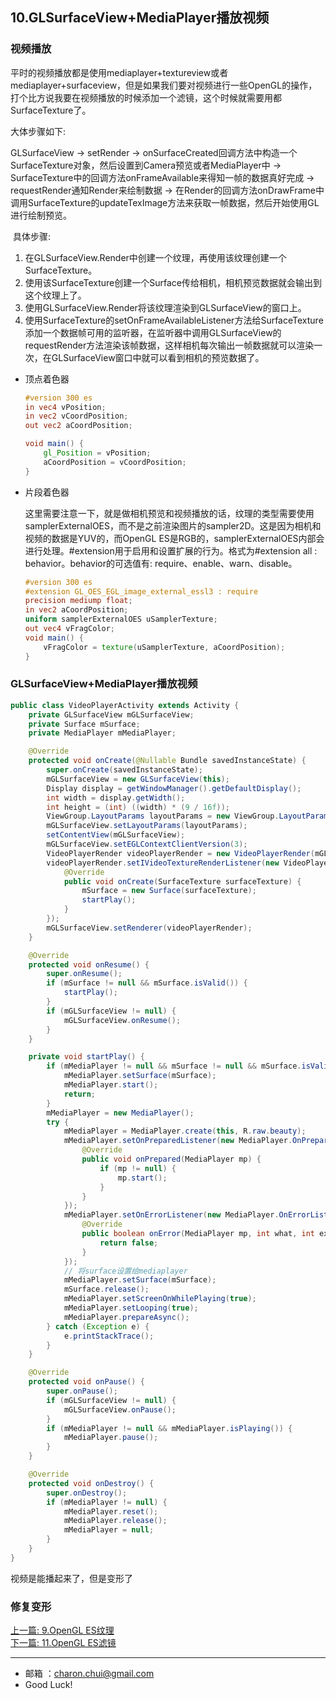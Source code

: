 ## 10.GLSurfaceView+MediaPlayer播放视频

### 视频播放

平时的视频播放都是使用mediaplayer+textureview或者mediaplayer+surfaceview，但是如果我们要对视频进行一些OpenGL的操作，打个比方说我要在视频播放的时候添加一个滤镜，这个时候就需要用都SurfaceTexture了。

大体步骤如下:

GLSurfaceView -> setRender -> onSurfaceCreated回调方法中构造一个SurfaceTexture对象，然后设置到Camera预览或者MediaPlayer中 -> SurfaceTexture中的回调方法onFrameAvailable来得知一帧的数据真好完成 -> requestRender通知Render来绘制数据 -> 在Render的回调方法onDrawFrame中调用SurfaceTexture的updateTexImage方法来获取一帧数据，然后开始使用GL进行绘制预览。

​	具体步骤:  

1. 在GLSurfaceView.Render中创建一个纹理，再使用该纹理创建一个SurfaceTexture。
2. 使用该SurfaceTexture创建一个Surface传给相机，相机预览数据就会输出到这个纹理上了。
3. 使用GLSurfaceView.Render将该纹理渲染到GLSurfaceView的窗口上。
4. 使用SurfaceTexture的setOnFrameAvailableListener方法给SurfaceTexture添加一个数据帧可用的监听器，在监听器中调用GLSurfaceView的requestRender方法渲染该帧数据，这样相机每次输出一帧数据就可以渲染一次，在GLSurfaceView窗口中就可以看到相机的预览数据了。

- 顶点着色器

  ```glsl
  #version 300 es
  in vec4 vPosition;
  in vec2 vCoordPosition;
  out vec2 aCoordPosition;
  
  void main() {
      gl_Position = vPosition;
      aCoordPosition = vCoordPosition;
  }
  ```
  
- 片段着色器

  这里需要注意一下，就是做相机预览和视频播放的话，纹理的类型需要使用samplerExternalOES，而不是之前渲染图片的sampler2D。这是因为相机和视频的数据是YUV的，而OpenGL ES是RGB的，samplerExternalOES内部会进行处理。#extension用于启用和设置扩展的行为。格式为#extension all : behavior。behavior的可选值有: require、enable、warn、disable。

  ```glsl
  #version 300 es
  #extension GL_OES_EGL_image_external_essl3 : require
  precision mediump float;
  in vec2 aCoordPosition;
  uniform samplerExternalOES uSamplerTexture;
  out vec4 vFragColor;
  void main() {
      vFragColor = texture(uSamplerTexture, aCoordPosition);
  }
  ```



### GLSurfaceView+MediaPlayer播放视频

```java
public class VideoPlayerActivity extends Activity {
    private GLSurfaceView mGLSurfaceView;
    private Surface mSurface;
    private MediaPlayer mMediaPlayer;

    @Override
    protected void onCreate(@Nullable Bundle savedInstanceState) {
        super.onCreate(savedInstanceState);
        mGLSurfaceView = new GLSurfaceView(this);
        Display display = getWindowManager().getDefaultDisplay();
        int width = display.getWidth();
        int height = (int) ((width) * (9 / 16f));
        ViewGroup.LayoutParams layoutParams = new ViewGroup.LayoutParams(width, height);
        mGLSurfaceView.setLayoutParams(layoutParams);
        setContentView(mGLSurfaceView);
        mGLSurfaceView.setEGLContextClientVersion(3);
        VideoPlayerRender videoPlayerRender = new VideoPlayerRender(mGLSurfaceView);
        videoPlayerRender.setIVideoTextureRenderListener(new VideoPlayerRender.IVideoTextureRenderListener() {
            @Override
            public void onCreate(SurfaceTexture surfaceTexture) {
                mSurface = new Surface(surfaceTexture);
                startPlay();
            }
        });
        mGLSurfaceView.setRenderer(videoPlayerRender);
    }

    @Override
    protected void onResume() {
        super.onResume();
        if (mSurface != null && mSurface.isValid()) {
            startPlay();
        }
        if (mGLSurfaceView != null) {
            mGLSurfaceView.onResume();
        }
    }

    private void startPlay() {
        if (mMediaPlayer != null && mSurface != null && mSurface.isValid()) {
            mMediaPlayer.setSurface(mSurface);
            mMediaPlayer.start();
            return;
        }
        mMediaPlayer = new MediaPlayer();
        try {
            mMediaPlayer = MediaPlayer.create(this, R.raw.beauty);
            mMediaPlayer.setOnPreparedListener(new MediaPlayer.OnPreparedListener() {
                @Override
                public void onPrepared(MediaPlayer mp) {
                    if (mp != null) {
                        mp.start();
                    }
                }
            });
            mMediaPlayer.setOnErrorListener(new MediaPlayer.OnErrorListener() {
                @Override
                public boolean onError(MediaPlayer mp, int what, int extra) {
                    return false;
                }
            });
            // 将surface设置给mediaplayer
            mMediaPlayer.setSurface(mSurface);
            mSurface.release();
            mMediaPlayer.setScreenOnWhilePlaying(true);
            mMediaPlayer.setLooping(true);
            mMediaPlayer.prepareAsync();
        } catch (Exception e) {
            e.printStackTrace();
        }
    }

    @Override
    protected void onPause() {
        super.onPause();
        if (mGLSurfaceView != null) {
            mGLSurfaceView.onPause();
        }
        if (mMediaPlayer != null && mMediaPlayer.isPlaying()) {
            mMediaPlayer.pause();
        }
    }

    @Override
    protected void onDestroy() {
        super.onDestroy();
        if (mMediaPlayer != null) {
            mMediaPlayer.reset();
            mMediaPlayer.release();
            mMediaPlayer = null;
        }
    }
}
```

视频是能播起来了，但是变形了

### 修复变形








[上一篇: 9.OpenGL ES纹理](https://github.com/CharonChui/AndroidNote/blob/master/VideoDevelopment/OpenGL/9.OpenGL%20ES%E7%BA%B9%E7%90%86.md)  
[下一篇: 11.OpenGL ES滤镜](https://github.com/CharonChui/AndroidNote/blob/master/VideoDevelopment/OpenGL/11.OpenGL%20ES%E6%BB%A4%E9%95%9C.md)

---

- 邮箱 ：charon.chui@gmail.com  
- Good Luck! 











